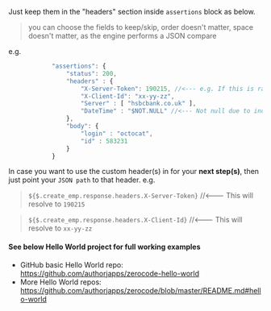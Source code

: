 Just keep them in the "headers" section inside `assertions` block as below.
> you can choose the fields to keep/skip, order doesn't matter, space doesn't matter,
as the engine performs a JSON compare

e.g.
```javaScript
            "assertions": {
                "status": 200,
                "headers" : {
                    "X-Server-Token": 190215, //<--- e.g. If this is random/indeterministic, then use "$NOT.NULL"
                    "X-Client-Id": "xx-yy-zz",
                    "Server" : [ "hsbcbank.co.uk" ],
                    "DateTime" : "$NOT.NULL" //<--- Not null due to indeterministic for every response 
                },
                "body": {
                    "login" : "octocat",
                    "id" : 583231
                }
            }
```

In case you want to use the custom header(s) in for your **next step(s)**, then just point your `JSON path` to that header. 
e.g.
> `${$.create_emp.response.headers.X-Server-Token}`  //<--- This will resolve to `190215`

> `${$.create_emp.response.headers.X-Client-Id}`  //<--- This will resolve to `xx-yy-zz`

#### See below Hello World project for full working examples
- GitHub basic Hello World repo: https://github.com/authorjapps/zerocode-hello-world
- More Hello World repos: https://github.com/authorjapps/zerocode/blob/master/README.md#hello-world
